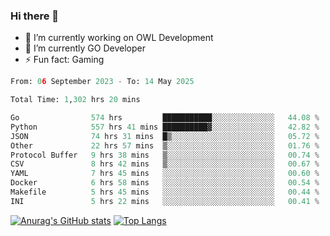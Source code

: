 ### Hi there 👋 

- 🔭 I’m currently working on OWL Development
- 🌱 I’m currently GO Developer
-  ⚡ Fun fact: Gaming
  
  <!--
- 👯 I’m looking to collaborate on ...
- 🤔 I’m looking for help with ...
- 💬 Ask me about ...
- 📫 How to reach me: ...
- 😄 Pronouns: ...
-->

<!--START_SECTION:waka-->

```python
From: 06 September 2023 - To: 14 May 2025

Total Time: 1,302 hrs 20 mins

Go                574 hrs         ███████████░░░░░░░░░░░░░░   44.08 %
Python            557 hrs 41 mins ██████████▓░░░░░░░░░░░░░░   42.82 %
JSON              74 hrs 31 mins  █▒░░░░░░░░░░░░░░░░░░░░░░░   05.72 %
Other             22 hrs 57 mins  ▒░░░░░░░░░░░░░░░░░░░░░░░░   01.76 %
Protocol Buffer   9 hrs 38 mins   ▒░░░░░░░░░░░░░░░░░░░░░░░░   00.74 %
CSV               8 hrs 42 mins   ▒░░░░░░░░░░░░░░░░░░░░░░░░   00.67 %
YAML              7 hrs 45 mins   ░░░░░░░░░░░░░░░░░░░░░░░░░   00.60 %
Docker            6 hrs 58 mins   ░░░░░░░░░░░░░░░░░░░░░░░░░   00.54 %
Makefile          5 hrs 45 mins   ░░░░░░░░░░░░░░░░░░░░░░░░░   00.44 %
INI               5 hrs 22 mins   ░░░░░░░░░░░░░░░░░░░░░░░░░   00.41 %
```

<!--END_SECTION:waka-->

[![Anurag's GitHub stats](https://github-readme-stats.vercel.app/api?username=aebalz&show_icons=true&theme=codeSTACKr)](https://github.com/anuraghazra/github-readme-stats)
[![Top Langs](https://github-readme-stats.vercel.app/api/top-langs/?username=aebalz&layout=compact&card_width=350&theme=codeSTACKr)](https://github.com/anuraghazra/github-readme-stats)
<!-- [![Readme Card](https://github-readme-stats.vercel.app/api/pin/?username=aebalz&repo=go-gin-gone&show_owner=true)](https://github.com/anuraghazra/github-readme-stats)-->
